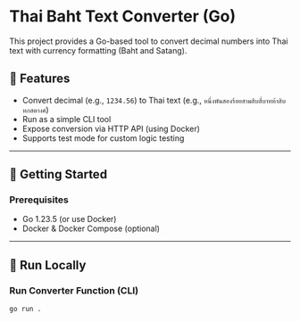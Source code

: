 # Thai Baht Text Converter (Go)

This project provides a Go-based tool to convert decimal numbers into Thai text with currency formatting (Baht and Satang).

## 🧠 Features

- Convert decimal (e.g., `1234.56`) to Thai text (e.g., `หนึ่งพันสองร้อยสามสิบสี่บาทห้าสิบหกสตางค์`)
- Run as a simple CLI tool
- Expose conversion via HTTP API (using Docker)
- Supports test mode for custom logic testing

---

## 🚀 Getting Started

### Prerequisites

- Go 1.23.5 (or use Docker)
- Docker & Docker Compose (optional)

---

## 🧪 Run Locally

### Run Converter Function (CLI)

```bash
go run .
```

```

